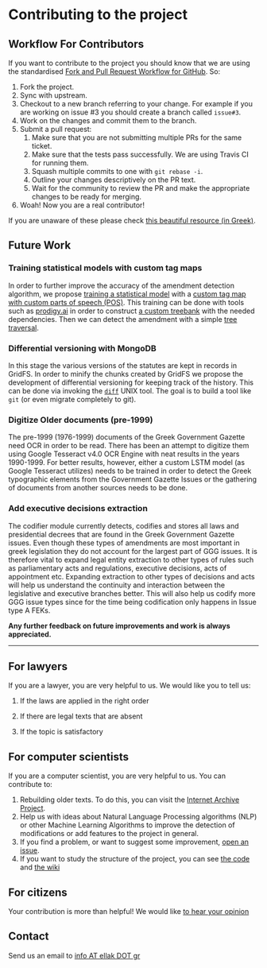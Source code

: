 # Contributing to the project

## Workflow For Contributors

If you want to contribute to the project you should know that we are using the standardised [Fork and Pull Request Workflow for GitHub](https://gist.github.com/Chaser324/ce0505fbed06b947d962). So:

1. Fork the project.
2. Sync with upstream.
3. Checkout to a new branch referring to your change. For example if you are working on issue #3 you should create a branch called `issue#3`.
4. Work on the changes and commit them to the branch.
5. Submit a pull request:
   1. Make sure that you are not submitting multiple PRs for the same ticket.
   2. Make sure that the tests pass successfully. We are using Travis CI for running them. 
   3. Squash multiple commits to one with `git rebase -i`.
   4. Outline your changes descriptively on the PR text. 
   5. Wait for the community to review the PR and make the appropriate changes to be ready for merging.
6. Woah! Now you are a real contributor! 

If you are unaware of these please check [this beautiful resource (in Greek)](http://git-class.gr/).



## Future Work

### Training statistical models with custom tag maps

In order to further improve the accuracy of the amendment detection algorithm, we propose [training a statistical model](https://spacy.io/usage/training) with a [custom tag map with custom parts of speech (POS)](https://spacy.io/api/tagger). This training can be done with tools such as [prodigy.ai](https://spacy.io/api/tagger) in order to construct [a custom treebank](https://github.com/papachristoumarios/UD_Greek-GDT) with the needed dependencies. Then we can detect the amendment with a simple [tree traversal](https://en.wikipedia.org/wiki/Tree_traversal). 

### Differential versioning with MongoDB

In this stage the various versions of the statutes are kept in records in GridFS. In order to minify the chunks created by GridFS we propose the development of differential versioning for keeping track of the history. This can be done via invoking the [`diff`](https://en.wikipedia.org/wiki/Diff) UNIX tool. The goal is to build a tool like `git` (or even migrate completely to git).

### Digitize Older documents (pre-1999)

The pre-1999 (1976-1999) documents of the Greek Government Gazette need OCR in order to be read. There has been an attempt to digitize them using Google Tesseract v4.0 OCR Engine with neat results in the years 1990-1999. For better results, however, either a custom LSTM model (as Google Tesseract utilizes) needs to be trained in order to detect the Greek typographic elements from the Government Gazette Issues or the gathering of documents from another sources needs to be done.

### Add executive decisions extraction

The codifier module currently detects, codifies and stores all laws and presidential decrees that are found in the Greek Government Gazette issues. Even though these types of amendments are most important in greek legislation they do not account for the largest part of GGG issues. It is therefore vital to expand legal entity extraction to other types of rules such as parliamentary acts and regulations, executive decisions, acts of appointment etc. Expanding extraction to other types of decisions and acts will help us understand the continuity and interaction between the legislative and executive branches better. This will also help us codify more GGG issue types since for the time being codification only happens in Issue type A FEKs. 


**Any further feedback on future improvements and work is always appreciated.**

---

## For lawyers

If you are a lawyer, you are very helpful to us. We would like you to tell us:

1. If the laws are applied in the right order

2. If there are legal texts that are absent

3. If the topic is satisfactory

## For computer scientists

If you are a computer scientist, you are very helpful to us. You can contribute to:

1. Rebuilding older texts. To do this, you can visit the [Internet Archive Project](https://archive.org/details/GreekGovernmentGazette). 
2. Help us with ideas about Natural Language Processing algorithms (NLP) or other Machine Learning Algorithms to improve the detection of modifications or add features to the project in general.
3. If you find a problem, or want to suggest some improvement, [open an issue](https://github.com/eellak/gsoc2018-3gm/issues).
4. If you want to study the structure of the project, you can see [the code](https://github.com/eellak/gsoc2018-3gm) and [the wiki](https://github.com/eellak/gsoc2018-3gm/wiki)

## For citizens

Your contribution is more than helpful! We would like [to hear your opinion](#Contact)

## Contact

Send us an email to [info AT ellak DOT gr](mailto:info@ellak.gr)
